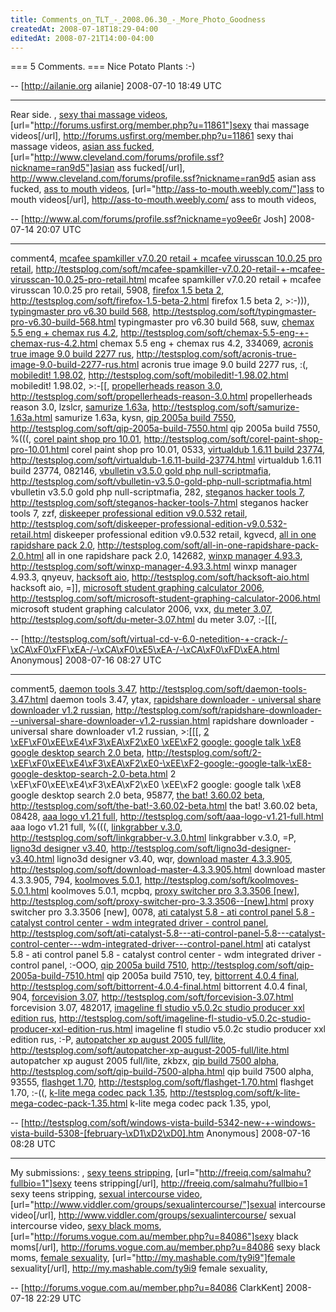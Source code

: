 ```yaml
---
title: Comments_on_TLT_-_2008.06.30_-_More_Photo_Goodness
createdAt: 2008-07-18T18:29-04:00
editedAt: 2008-07-21T14:00-04:00
---
```


=== 5 Comments. ===
Nice Potato Plants :-)

-- [http://ailanie.org ailanie] 2008-07-10 18:49 UTC


----

Rear side. , <a href="http://forums.usfirst.org/member.php?u=11861">sexy thai massage videos</a>, [url="http://forums.usfirst.org/member.php?u=11861"]sexy thai massage videos[/url], http://forums.usfirst.org/member.php?u=11861 sexy thai massage videos, <a href="http://www.cleveland.com/forums/profile.ssf?nickname=ran9d5">asian ass fucked</a>, [url="http://www.cleveland.com/forums/profile.ssf?nickname=ran9d5"]asian ass fucked[/url], http://www.cleveland.com/forums/profile.ssf?nickname=ran9d5 asian ass fucked, <a href="http://ass-to-mouth.weebly.com/">ass to mouth videos</a>, [url="http://ass-to-mouth.weebly.com/"]ass to mouth videos[/url], http://ass-to-mouth.weebly.com/ ass to mouth videos,

-- [http://www.al.com/forums/profile.ssf?nickname=yo9ee6r Josh] 2008-07-14 20:07 UTC


----

comment4, <a href="http://testsplog.com/soft/mcafee-spamkiller-v7.0.20-retail-+-mcafee-virusscan-10.0.25-pro-retail.html">mcafee spamkiller v7.0.20 retail + mcafee virusscan 10.0.25 pro retail</a>, http://testsplog.com/soft/mcafee-spamkiller-v7.0.20-retail-+-mcafee-virusscan-10.0.25-pro-retail.html mcafee spamkiller v7.0.20 retail + mcafee virusscan 10.0.25 pro retail,  5908, <a href="http://testsplog.com/soft/firefox-1.5-beta-2.html">firefox 1.5 beta 2</a>, http://testsplog.com/soft/firefox-1.5-beta-2.html firefox 1.5 beta 2,  >:-))), <a href="http://testsplog.com/soft/typingmaster-pro-v6.30-build-568.html">typingmaster pro v6.30 build 568</a>, http://testsplog.com/soft/typingmaster-pro-v6.30-build-568.html typingmaster pro v6.30 build 568,  suw, <a href="http://testsplog.com/soft/chemax-5.5-eng-+-chemax-rus-4.2.html">chemax 5.5 eng + chemax rus 4.2</a>, http://testsplog.com/soft/chemax-5.5-eng-+-chemax-rus-4.2.html chemax 5.5 eng + chemax rus 4.2,  334069, <a href="http://testsplog.com/soft/acronis-true-image-9.0-build-2277-rus.html">acronis true image 9.0 build 2277 rus</a>, http://testsplog.com/soft/acronis-true-image-9.0-build-2277-rus.html acronis true image 9.0 build 2277 rus,  :(, <a href="http://testsplog.com/soft/mobiledit!-1.98.02.html">mobiledit! 1.98.02</a>, http://testsplog.com/soft/mobiledit!-1.98.02.html mobiledit! 1.98.02,  >:-[[, <a href="http://testsplog.com/soft/propellerheads-reason-3.0.html">propellerheads reason 3.0</a>, http://testsplog.com/soft/propellerheads-reason-3.0.html propellerheads reason 3.0,  lzslcr, <a href="http://testsplog.com/soft/samurize-1.63a.html">samurize 1.63a</a>, http://testsplog.com/soft/samurize-1.63a.html samurize 1.63a,  kysn, <a href="http://testsplog.com/soft/qip-2005a-build-7550.html">qip 2005a build 7550</a>, http://testsplog.com/soft/qip-2005a-build-7550.html qip 2005a build 7550,  %(((, <a href="http://testsplog.com/soft/corel-paint-shop-pro-10.01.html">corel paint shop pro 10.01</a>, http://testsplog.com/soft/corel-paint-shop-pro-10.01.html corel paint shop pro 10.01,  0533, <a href="http://testsplog.com/soft/virtualdub-1.6.11-build-23774.html">virtualdub 1.6.11 build 23774</a>, http://testsplog.com/soft/virtualdub-1.6.11-build-23774.html virtualdub 1.6.11 build 23774,  082146, <a href="http://testsplog.com/soft/vbulletin-v3.5.0-gold-php-null-scriptmafia.html">vbulletin v3.5.0 gold php null-scriptmafia</a>, http://testsplog.com/soft/vbulletin-v3.5.0-gold-php-null-scriptmafia.html vbulletin v3.5.0 gold php null-scriptmafia,  282, <a href="http://testsplog.com/soft/steganos-hacker-tools-7.html">steganos hacker tools 7</a>, http://testsplog.com/soft/steganos-hacker-tools-7.html steganos hacker tools 7,  zzf, <a href="http://testsplog.com/soft/diskeeper-professional-edition-v9.0.532-retail.html">diskeeper professional edition v9.0.532 retail</a>, http://testsplog.com/soft/diskeeper-professional-edition-v9.0.532-retail.html diskeeper professional edition v9.0.532 retail,  kgvecd, <a href="http://testsplog.com/soft/all-in-one-rapidshare-pack-2.0.html">all in one rapidshare pack 2.0</a>, http://testsplog.com/soft/all-in-one-rapidshare-pack-2.0.html all in one rapidshare pack 2.0,  142682, <a href="http://testsplog.com/soft/winxp-manager-4.93.3.html">winxp manager 4.93.3</a>, http://testsplog.com/soft/winxp-manager-4.93.3.html winxp manager 4.93.3,  qnyeuv, <a href="http://testsplog.com/soft/hacksoft-aio.html">hacksoft aio</a>, http://testsplog.com/soft/hacksoft-aio.html hacksoft aio,  =]], <a href="http://testsplog.com/soft/microsoft-student-graphing-calculator-2006.html">microsoft student graphing calculator 2006</a>, http://testsplog.com/soft/microsoft-student-graphing-calculator-2006.html microsoft student graphing calculator 2006,  vxx, <a href="http://testsplog.com/soft/du-meter-3.07.html">du meter 3.07</a>, http://testsplog.com/soft/du-meter-3.07.html du meter 3.07,  :-[[[,

-- [http://testsplog.com/soft/virtual-cd-v-6.0-netedition-+-crack-/-\xCA\xF0\xFF\xEA-/-\xCA\xF0\xE5\xEA-/-\xCA\xF0\xFD\xEA.html Anonymous] 2008-07-16 08:27 UTC


----

comment5, <a href="http://testsplog.com/soft/daemon-tools-3.47.html">daemon tools 3.47</a>, http://testsplog.com/soft/daemon-tools-3.47.html daemon tools 3.47,  ytax, <a href="http://testsplog.com/soft/rapidshare-downloader---universal-share-downloader-v1.2-russian.html">rapidshare downloader - universal share downloader v1.2 russian</a>, http://testsplog.com/soft/rapidshare-downloader---universal-share-downloader-v1.2-russian.html rapidshare downloader - universal share downloader v1.2 russian,  >:[[[, <a href="http://testsplog.com/soft/2-\xEF\xF0\xEE\xE4\xF3\xEA\xF2\xE0-\xEE\xF2-google:-google-talk-\xE8-google-desktop-search-2.0-beta.html">2 \xEF\xF0\xEE\xE4\xF3\xEA\xF2\xE0 \xEE\xF2 google: google talk \xE8 google desktop search 2.0 beta</a>, http://testsplog.com/soft/2-\xEF\xF0\xEE\xE4\xF3\xEA\xF2\xE0-\xEE\xF2-google:-google-talk-\xE8-google-desktop-search-2.0-beta.html 2 \xEF\xF0\xEE\xE4\xF3\xEA\xF2\xE0 \xEE\xF2 google: google talk \xE8 google desktop search 2.0 beta,  95877, <a href="http://testsplog.com/soft/the-bat!-3.60.02-beta.html">the bat! 3.60.02 beta</a>, http://testsplog.com/soft/the-bat!-3.60.02-beta.html the bat! 3.60.02 beta,  08428, <a href="http://testsplog.com/soft/aaa-logo-v1.21-full.html">aaa logo v1.21 full</a>, http://testsplog.com/soft/aaa-logo-v1.21-full.html aaa logo v1.21 full,  %(((, <a href="http://testsplog.com/soft/linkgrabber-v.3.0.html">linkgrabber v.3.0</a>, http://testsplog.com/soft/linkgrabber-v.3.0.html linkgrabber v.3.0,  =P, <a href="http://testsplog.com/soft/ligno3d-designer-v3.40.html">ligno3d designer v3.40</a>, http://testsplog.com/soft/ligno3d-designer-v3.40.html ligno3d designer v3.40,  wqr, <a href="http://testsplog.com/soft/download-master-4.3.3.905.html">download master 4.3.3.905</a>, http://testsplog.com/soft/download-master-4.3.3.905.html download master 4.3.3.905,  794, <a href="http://testsplog.com/soft/koolmoves-5.0.1.html">koolmoves 5.0.1</a>, http://testsplog.com/soft/koolmoves-5.0.1.html koolmoves 5.0.1,  mcpbq, <a href="http://testsplog.com/soft/proxy-switcher-pro-3.3.3506--[new].html">proxy switcher pro 3.3.3506  [new]</a>, http://testsplog.com/soft/proxy-switcher-pro-3.3.3506--[new].html proxy switcher pro 3.3.3506  [new],  0078, <a href="http://testsplog.com/soft/ati-catalyst-5.8---ati-control-panel-5.8---catalyst-control-center---wdm-integrated-driver---control-panel.html">ati catalyst 5.8 - ati control panel 5.8 - catalyst control center - wdm integrated driver - control panel</a>, http://testsplog.com/soft/ati-catalyst-5.8---ati-control-panel-5.8---catalyst-control-center---wdm-integrated-driver---control-panel.html ati catalyst 5.8 - ati control panel 5.8 - catalyst control center - wdm integrated driver - control panel,  :-OOO, <a href="http://testsplog.com/soft/qip-2005a-build-7510.html">qip 2005a build 7510</a>, http://testsplog.com/soft/qip-2005a-build-7510.html qip 2005a build 7510,  tey, <a href="http://testsplog.com/soft/bittorrent-4.0.4-final.html">bittorrent 4.0.4 final</a>, http://testsplog.com/soft/bittorrent-4.0.4-final.html bittorrent 4.0.4 final,  904, <a href="http://testsplog.com/soft/forcevision-3.07.html">forcevision 3.07</a>, http://testsplog.com/soft/forcevision-3.07.html forcevision 3.07,  482017, <a href="http://testsplog.com/soft/imageline-fl-studio-v5.0.2c-studio-producer-xxl-edition-rus.html">imageline fl studio v5.0.2c studio producer xxl edition rus</a>, http://testsplog.com/soft/imageline-fl-studio-v5.0.2c-studio-producer-xxl-edition-rus.html imageline fl studio v5.0.2c studio producer xxl edition rus,  :-P, <a href="http://testsplog.com/soft/autopatcher-xp-august-2005-full/lite.html">autopatcher xp august 2005 full/lite</a>, http://testsplog.com/soft/autopatcher-xp-august-2005-full/lite.html autopatcher xp august 2005 full/lite,  zkbzx, <a href="http://testsplog.com/soft/qip-build-7500-alpha.html">qip build 7500 alpha</a>, http://testsplog.com/soft/qip-build-7500-alpha.html qip build 7500 alpha,  93555, <a href="http://testsplog.com/soft/flashget-1.70.html">flashget 1.70</a>, http://testsplog.com/soft/flashget-1.70.html flashget 1.70,  :-((, <a href="http://testsplog.com/soft/k-lite-mega-codec-pack-1.35.html">k-lite mega codec pack 1.35</a>, http://testsplog.com/soft/k-lite-mega-codec-pack-1.35.html k-lite mega codec pack 1.35,  ypol,

-- [http://testsplog.com/soft/windows-vista-build-5342-new-+-windows-vista-build-5308-[february-\xD1\xD2\xD0].htm Anonymous] 2008-07-16 08:28 UTC


----

My submissions: , <a href="http://freeiq.com/salmahu?fullbio=1">sexy teens stripping</a>, [url="http://freeiq.com/salmahu?fullbio=1"]sexy teens stripping[/url], http://freeiq.com/salmahu?fullbio=1 sexy teens stripping, <a href="http://www.viddler.com/groups/sexualintercourse/">sexual intercourse video</a>, [url="http://www.viddler.com/groups/sexualintercourse/"]sexual intercourse video[/url], http://www.viddler.com/groups/sexualintercourse/ sexual intercourse video, <a href="http://forums.vogue.com.au/member.php?u=84086">sexy black moms</a>, [url="http://forums.vogue.com.au/member.php?u=84086"]sexy black moms[/url], http://forums.vogue.com.au/member.php?u=84086 sexy black moms, <a href="http://my.mashable.com/ty9i9">female sexuality</a>, [url="http://my.mashable.com/ty9i9"]female sexuality[/url], http://my.mashable.com/ty9i9 female sexuality,

-- [http://forums.vogue.com.au/member.php?u=84086 ClarkKent] 2008-07-18 22:29 UTC


